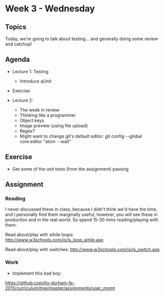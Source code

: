 # Week 3 - Wednesday

## Topics

Today, we're going to talk about testing... and generally doing
some review and catchup!

## Agenda

- Lecture 1: Testing
  - Introduce qUnit

- Exercise

- Lecture 2:
  - The week in review
  - Thinking like a programmer
  - Object.keys
  - Image preview (using file upload)
  - Regex?
  - Might want to change git's default editor:
    git config --global core.editor "atom --wait"

## Exercise

- Get some of the unit tests (from the assignment) passing


## Assignment

### Reading

I never discussed these in class, because I didn't think we'd have the time,
and I personally find them marginally useful, however, you *will* see these
in production and in the real world. So spend 15-30 mins reading/playing
with them:

Read about/play with while loops:
http://www.w3schools.com/js/js_loop_while.asp

Read about/play with switches:
http://www.w3schools.com/js/js_switch.asp

### Work

- Implement this bad boy:

https://github.com/tiy-durham-fe-2015/curriculum/tree/master/assignments/user_mgmt
